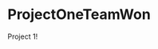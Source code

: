 # ProjectOneTeamWon
Project 1!

<!-- We need to discuss as a group and confirm the project we are going to work on together.
Let's discuss during lunch.

That sounds great.  -->

